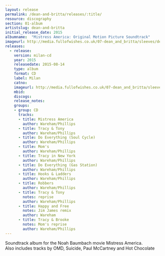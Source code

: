 ```yaml
---
layout: release
permalink: /dean-and-britta/releases/:title/
resource: discography
section: 01-album
artistslug: dean-and-britta
initial_release_date: 2015
albumname:  "Mistress America: Original Motion Picture Soundtrack"
imageurl: http://media.fullofwishes.co.uk/07-dean_and_britta/sleeves/dean-and-britta-mistress-america.jpg
releases:
  - release: 
    version: milan-cd
    year: 2015
    releasedate: 2015-08-14
    type: album
    format: CD
    label: Milan
    catno: 
    imageurl: http://media.fullofwishes.co.uk/07-dean_and_britta/sleeves/dean-and-britta-mistress-america.jpg
    mbid: 
    discogs: 
    release_notes: 
    groups:
    - group: CD
      tracks:
      - title: Mistress America
        author: Wareham/Phillips
      - title: Tracy & Tony
        author: Wareham/Phillips
      - title: Do Everything (Soul Cycle)
        author: Wareham/Phillips
      - title: Mom's
        author: Wareham/Phillips
      - title: Tracy in New York
        author: Wareham/Phillips
      - title: Do Everything (Gas Station)
        author: Wareham/Phillips
      - title: Hooks & Ladders
        author: Wareham/Phillips
      - title: Robbers
        author: Wareham/Phillips
      - title: Tracy & Tony
        notes: reprise
        author: Wareham/Phillips
      - title: Happy and Free
        notes: Jim James remix
        author: Wareham
      - title: Tracy & Brooke
        notes: Mom's reprise
        author: Wareham/Phillips
---
```

Soundtrack album for the Noah Baumbach movie Mistress America.  
Also includes tracks by OMD, Suicide, Paul McCartney and Hot Chocolate

